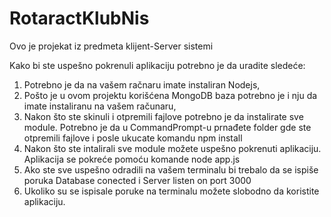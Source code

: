 # RotaractKlubNis
Ovo je projekat iz predmeta klijent-Server sistemi

Kako bi ste uspešno pokrenuli aplikaciju potrebno je da uradite sledeće:
1. Potrebno je da na vašem račnaru imate instaliran Nodejs,
2. Pošto je u ovom projektu korišćena MongoDB baza potrebno je i nju da imate instaliranu na vašem računaru,
3. Nakon što ste skinuli i otpremili fajlove potrebno je da instalirate sve module.
   Potrebno je da u CommandPrompt-u prnađete folder gde ste otpremili fajlove i posle ukucate komandu npm install
4. Nakon što ste intalirali sve module možete uspešno pokrenuti aplikaciju.
   Aplikacija se pokreće pomoću komande node app.js
5. Ako ste sve uspešno odradili na vašem terminalu bi trebalo da se ispiše poruka
   Database conected i Server listen on port 3000
6. Ukoliko su se ispisale poruke na terminalu možete slobodno da koristite aplikaciju.

